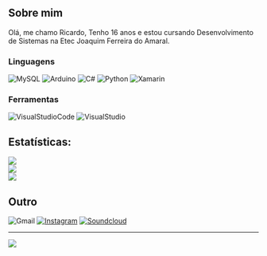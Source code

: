 ## Sobre mim
Olá, me chamo Ricardo, Tenho 16 anos e estou cursando Desenvolvimento de Sistemas na Etec Joaquim Ferreira do Amaral. <br>

### Linguagens
![MySQL](https://img.shields.io/badge/mysql-4479A1.svg?style=for-the-badge&logo=mysql&logoColor=white) 
![Arduino](https://img.shields.io/badge/-Arduino-00979D?style=for-the-badge&logo=Arduino&logoColor=white) 
![C#](https://img.shields.io/badge/c%23-%23239120.svg?style=for-the-badge&logo=csharp&logoColor=white) 
![Python](https://img.shields.io/badge/python-3670A0?style=for-the-badge&logo=python&logoColor=ffdd54) 
![Xamarin](https://img.shields.io/badge/Xamarin-3199DC?style=for-the-badge&logo=xamarin&logoColor=white) 

### Ferramentas
![VisualStudioCode](https://img.shields.io/badge/VSCode-0078D4?style=for-the-badge&logo=visual%20studio%20code&logoColor=white)
![VisualStudio](https://img.shields.io/badge/Visual_Studio-5C2D91?style=for-the-badge&logo=visual%20studio&logoColor=white)




##  Estatísticas:
![](https://github-readme-stats.vercel.app/api?username=akaricardinho&theme=midnight-purple&hide_border=true&include_all_commits=false&count_private=false)<br/>
![](https://github-readme-streak-stats.herokuapp.com/?user=akaricardinho&theme=midnight-purple&hide_border=true)<br/>
![](https://github-readme-stats.vercel.app/api/top-langs/?username=akaricardinho&theme=midnight-purple&hide_border=true&include_all_commits=false&count_private=false&layout=compact)

## Outro
![Gmail](https://img.shields.io/badge/Gmail-D14836?style=for-the-badge&logo=gmail&logoColor=white)
[![Instagram](https://img.shields.io/badge/Instagram-E4405F?style=for-the-badge&logo=instagram&logoColor=white)](https://www.instagram.com/ricass_s/)
[![Soundcloud](https://img.shields.io/badge/SoundCloud-FF3300?style=for-the-badge&logo=soundcloud&logoColor=white)](https://soundcloud.com/ricamazzo22)

---
[![](https://visitcount.itsvg.in/api?id=akaricardinho&icon=5&color=11)](https://visitcount.itsvg.in)
